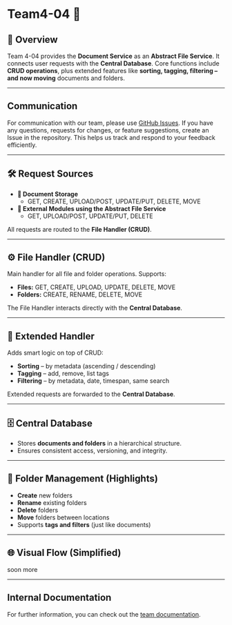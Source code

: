 # Team4-04 🚀

## 🔎 Overview
Team 4-04 provides the **Document Service** as an **Abstract File Service**.
It connects user requests with the **Central Database**.
Core functions include **CRUD operations**, plus extended features like **sorting, tagging, filtering – and now moving** documents and folders.

---
## Communication

For communication with our team, please use [GitHub Issues](https://github.com/Agile-Software-Engineering-25/team-4-backend-abstract-file-service/issues). If you have any questions, requests for changes, or feature suggestions, create an Issue in the repository. This helps us track and respond to your feedback efficiently.

---

## 🛠️ Request Sources
- **📂 Document Storage**
  - GET, CREATE, UPLOAD/POST, UPDATE/PUT, DELETE, MOVE
- **🔗 External Modules using the Abstract File Service**
  - GET, UPLOAD/POST, UPDATE/PUT, DELETE

All requests are routed to the **File Handler (CRUD)**.

---

## ⚙️ File Handler (CRUD)
Main handler for all file and folder operations.
Supports:
- **Files:** GET, CREATE, UPLOAD, UPDATE, DELETE, MOVE
- **Folders:** CREATE, RENAME, DELETE, MOVE

The File Handler interacts directly with the **Central Database**.

---

## 🔄 Extended Handler
Adds smart logic on top of CRUD:
- **Sorting** – by metadata (ascending / descending)
- **Tagging** – add, remove, list tags
- **Filtering** – by metadata, date, timespan, same search

Extended requests are forwarded to the **Central Database**.

---

## 🗄️ Central Database
- Stores **documents and folders** in a hierarchical structure.
- Ensures consistent access, versioning, and integrity.

---

## 📌 Folder Management (Highlights)
- **Create** new folders
- **Rename** existing folders
- **Delete** folders
- **Move** folders between locations
- Supports **tags and filters** (just like documents)

---

## 🌐 Visual Flow (Simplified)
soon more

---

## Internal Documentation

For further information, you can check out the [team documentation](https://agile-software-engineering-25.github.io/team-4-backend-abstract-file-service/).